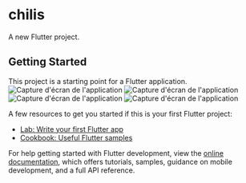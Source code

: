 # chilis

A new Flutter project.

## Getting Started

This project is a starting point for a Flutter application.
![Capture d'écran de l'application](captures/ecran/i1.png)
![Capture d'écran de l'application](captures/ecran/i2.png)
![Capture d'écran de l'application](captures/ecran/i3.png)
![Capture d'écran de l'application](captures/ecran/i4.png)


A few resources to get you started if this is your first Flutter project:

- [Lab: Write your first Flutter app](https://docs.flutter.dev/get-started/codelab)
- [Cookbook: Useful Flutter samples](https://docs.flutter.dev/cookbook)

For help getting started with Flutter development, view the
[online documentation](https://docs.flutter.dev/), which offers tutorials,
samples, guidance on mobile development, and a full API reference.

